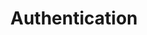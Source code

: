 ---
title: Authentication
name: Authentication
position_number: 2
parameters:
  - name:
    content:
content_markdown: |-
  You need to be authenticated for all API requests. The Planman API uses access tokens to authenticate requests. To get an access token, you can sign in using your branch code through our sign in endpoint.

  The access token should be added as a request header as follows:

    Authorization: Bearer $ACCESS_TOKEN

  None of the requests will succeed unless you include a correct access token in the request header.
  {: .error}
left_code_blocks:
  - code_block:
    title:
    language:
right_code_blocks:
  - code_block: |2-
       $.get("http://api.myapp.com/books/", { "token": "YOUR_APP_KEY"}, function(data) {
         alert(data);
       });
    title: JQuery
    language: javascript
  - code_block: |2-
       curl http://api.myapp.com/books?token=YOUR_APP_KEY
    title: Curl
    language: bash
---